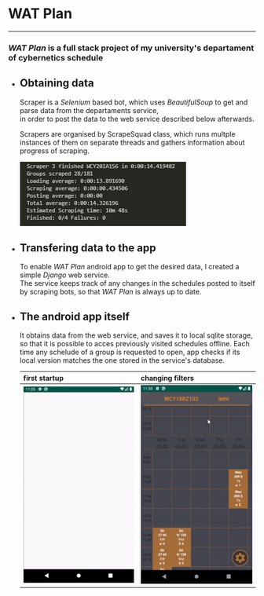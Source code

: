 # WAT Plan
---
### *WAT Plan* is a full stack project of my university's departament of cybernetics schedule
  * ## Obtaining data   
    Scraper is a *Selenium* based bot, which uses *BeautifulSoup* to get and parse data from the departaments service,   
    in order to post the data to the web service described below afterwards.
  
    Scrapers are organised by ScrapeSquad class, which runs multple instances of them on separate threads and gathers information about progress of scraping. 
    
    ![](preview/scrapesquadinfo.png)
    
  * ## Transfering data to the app
    To enable *WAT Plan* android app to get the desired data, I created a simple *Django* web service.   
    The service keeps track of any changes in the schedules posted to itself by scraping bots, so that *WAT Plan* is always up to date.
    
  * ## The android app itself
    It obtains data from the web service, and saves it to local sqlite storage, so that it is possible to acces previously visited schedules offline. Each time any schelude of a group is requested to open, app checks if its local version matches the one stored in the service's database.   
    
    |first startup|changing filters|
    |---|---|
    |![](preview/watplanstart.gif)|![](preview/watplansettings.gif)|

